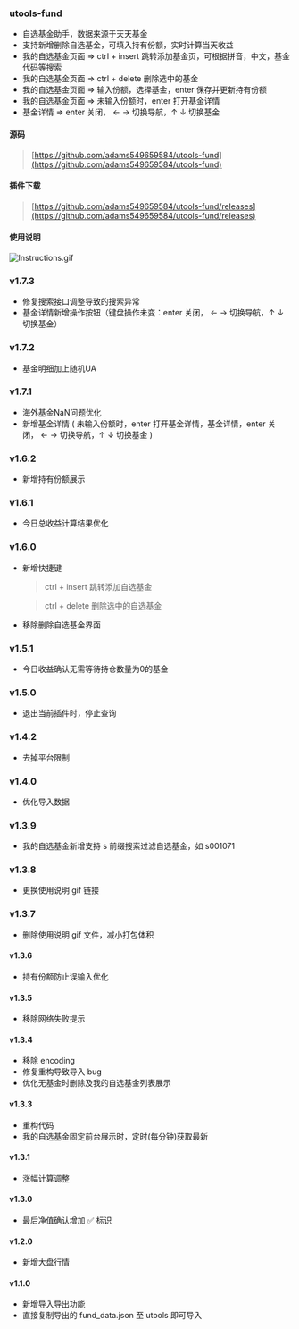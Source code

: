 ### utools-fund

- 自选基金助手，数据来源于天天基金
- 支持新增删除自选基金，可填入持有份额，实时计算当天收益
- 我的自选基金页面 => ctrl + insert 跳转添加基金页，可根据拼音，中文，基金代码等搜索
- 我的自选基金页面 => ctrl + delete 删除选中的基金
- 我的自选基金页面 => 输入份额，选择基金，enter 保存并更新持有份额
- 我的自选基金页面 => 未输入份额时，enter 打开基金详情
- 基金详情 => enter 关闭， ← → 切换导航，↑ ↓ 切换基金

#### 源码

> [https://github.com/adams549659584/utools-fund](https://github.com/adams549659584/utools-fund)

#### 插件下载

> [https://github.com/adams549659584/utools-fund/releases](https://github.com/adams549659584/utools-fund/releases)

#### 使用说明

![Instructions.gif](https://s1.ax1x.com/2020/08/19/dQ8R3t.gif)

### v1.7.3

- 修复搜索接口调整导致的搜索异常
- 基金详情新增操作按钮（键盘操作未变：enter 关闭， ← → 切换导航，↑ ↓ 切换基金）

### v1.7.2

- 基金明细加上随机UA

### v1.7.1

- 海外基金NaN问题优化
- 新增基金详情 ( 未输入份额时，enter 打开基金详情，基金详情，enter 关闭， ← → 切换导航，↑ ↓ 切换基金 )

### v1.6.2

- 新增持有份额展示

### v1.6.1

- 今日总收益计算结果优化

### v1.6.0

- 新增快捷键

  > ctrl + insert 跳转添加自选基金

  > ctrl + delete 删除选中的自选基金

- 移除删除自选基金界面

### v1.5.1

- 今日收益确认无需等待持仓数量为0的基金

### v1.5.0

- 退出当前插件时，停止查询

### v1.4.2

- 去掉平台限制

### v1.4.0

- 优化导入数据

### v1.3.9

- 我的自选基金新增支持 s 前缀搜索过滤自选基金，如 s001071

### v1.3.8

- 更换使用说明 gif 链接

### v1.3.7

- 删除使用说明 gif 文件，减小打包体积

#### v1.3.6

- 持有份额防止误输入优化

#### v1.3.5

- 移除网络失败提示

#### v1.3.4

- 移除 encoding
- 修复重构导致导入 bug
- 优化无基金时删除及我的自选基金列表展示

#### v1.3.3

- 重构代码
- 我的自选基金固定前台展示时，定时(每分钟)获取最新

#### v1.3.1

- 涨幅计算调整

#### v1.3.0

- 最后净值确认增加 ✅ 标识

#### v1.2.0

- 新增大盘行情

#### v1.1.0

- 新增导入导出功能
- 直接复制导出的 fund_data.json 至 utools 即可导入
